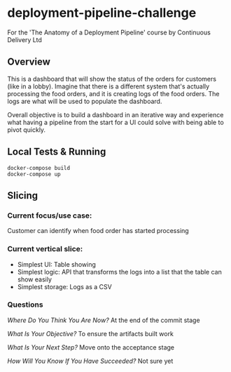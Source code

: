# deployment-pipeline-challenge
For the 'The Anatomy of a Deployment Pipeline' course by Continuous Delivery Ltd

## Overview
This is a dashboard that will show the status of the orders for customers (like in a lobby). Imagine that there is a different system that's actually processing the food orders, and it is creating logs of the food orders. The logs are what will be used to populate the dashboard. 

Overall objective is to build a dashboard in an iterative way and experience what having a pipeline from the start for a UI could solve with being able to pivot quickly.

## Local Tests & Running

```
docker-compose build
docker-compose up
```

## Slicing
### Current focus/use case:
Customer can identify when food order has started processing

### Current vertical slice:
- Simplest UI: Table showing
- Simplest logic: API that transforms the logs into a list that the table can show easily
- Simplest storage: Logs as a CSV

### Questions
*Where Do You Think You Are Now?*
At the end of the commit stage

*What Is Your Objective?*
To ensure the artifacts built work

*What Is Your Next Step?*
Move onto the acceptance stage

*How Will You Know If You Have Succeeded?*
Not sure yet

